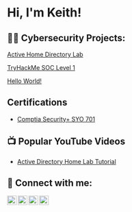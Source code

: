 <h1>Hi, I'm Keith! 

<h2>👨‍💻 Cybersecurity Projects:</h2>

[Active Home Directory Lab](https://github.com/kwashingtonii/ActiveDirectoryLab/tree/main)

[TryHackMe SOC Level 1](https://www.udemy.com/certificate/UC-4b2cdb9a-9f1d-4bc0-9add-d6140ffedeaf/)

[Hello World! ](https://www.udemy.com/certificate/UC-4b2cdb9a-9f1d-4bc0-9add-d6140ffedeaf/)



<h2>Certifications</h2>

  - [Comptia Security+ SYO 701 ](https://www.udemy.com/certificate/UC-4b2cdb9a-9f1d-4bc0-9add-d6140ffedeaf/)

<h2>📺 Popular YouTube Videos</h2>

- [Active Directory Home Lab Tutorial](https://www.youtube.com/watch?v=a83ASGn_V_s)


<h2> 🤳 Connect with me:</h2>

[<img align="left" alt="JoshMadakor | YouTube" width="22px" src="https://cdn.jsdelivr.net/npm/simple-icons@v3/icons/youtube.svg" />][youtube]
[<img align="left" alt="JoshMadakor | Twitter" width="22px" src="https://cdn.jsdelivr.net/npm/simple-icons@v3/icons/twitter.svg" />][twitter]
[<img align="left" alt="JoshMadakor | LinkedIn" width="22px" src="https://cdn.jsdelivr.net/npm/simple-icons@v3/icons/linkedin.svg" />][linkedin]
[<img align="left" alt="JoshMadakor | Instagram" width="22px" src="https://cdn.jsdelivr.net/npm/simple-icons@v3/icons/instagram.svg" />][instagram]

[twitter]: https://twitter.com/kwashingtonii?lang=en&utm_source=hoobe&utm_medium=social
[youtube]: https://www.youtube.com/channel/UCBWfX7rnekYAfpXMf_13ZLw
[instagram]: https://www.instagram.com/kwashington.ii/
[linkedin]: https://www.linkedin.com/in/kwashingtonii/

<!--
**joshmadakor1/joshmadakor1** is a ✨ _special_ ✨ repository because its `README.md` (this file) appears on your GitHub profile.

Here are some ideas to get you started:

- 🔭 I’m currently working on ...
- 🌱 I’m currently learning ...
- 👯 I’m looking to collaborate on ...
- 🤔 I’m looking for help with ...
- 💬 Ask me about ...
- 📫 How to reach me: ...
- 😄 Pronouns: ...
- ⚡ Fun fact: ...
-->
